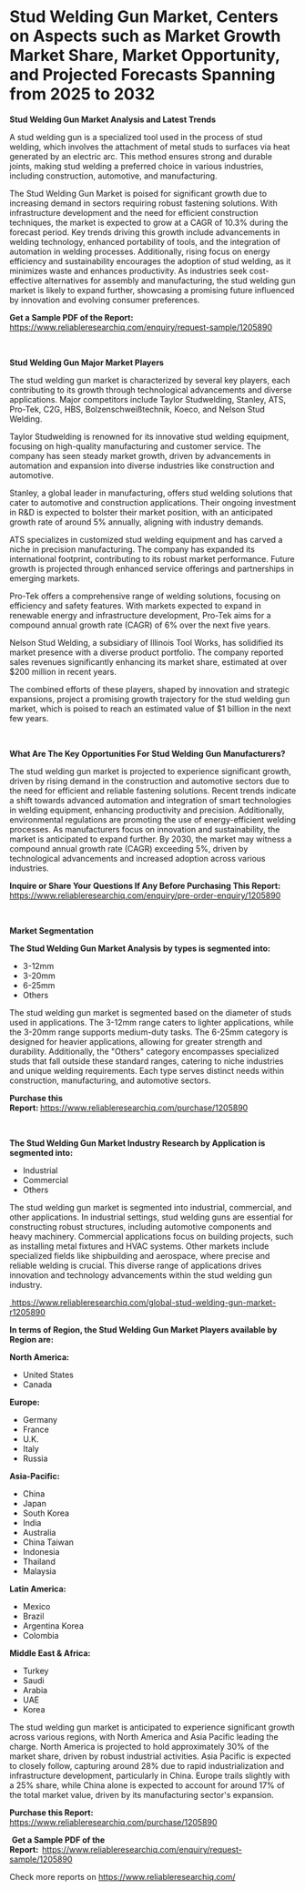 <p><h1>Stud Welding Gun Market, Centers on Aspects such as Market Growth Market Share, Market Opportunity, and Projected Forecasts Spanning from 2025 to 2032</h1></p><p><strong>Stud Welding Gun Market Analysis and Latest Trends</strong></p>
<p><p>A stud welding gun is a specialized tool used in the process of stud welding, which involves the attachment of metal studs to surfaces via heat generated by an electric arc. This method ensures strong and durable joints, making stud welding a preferred choice in various industries, including construction, automotive, and manufacturing.</p><p>The Stud Welding Gun Market is poised for significant growth due to increasing demand in sectors requiring robust fastening solutions. With infrastructure development and the need for efficient construction techniques, the market is expected to grow at a CAGR of 10.3% during the forecast period. Key trends driving this growth include advancements in welding technology, enhanced portability of tools, and the integration of automation in welding processes. Additionally, rising focus on energy efficiency and sustainability encourages the adoption of stud welding, as it minimizes waste and enhances productivity. As industries seek cost-effective alternatives for assembly and manufacturing, the stud welding gun market is likely to expand further, showcasing a promising future influenced by innovation and evolving consumer preferences.</p></p>
<p><strong>Get a Sample PDF of the Report:&nbsp;</strong> <a href="https://www.reliableresearchiq.com/enquiry/request-sample/1205890?utm_campaign=2462&utm_medium=2&utm_source=Github&utm_content=ia&utm_term=19022025&utm_id=stud-welding-gun">https://www.reliableresearchiq.com/enquiry/request-sample/1205890</a></p>
<p>&nbsp;</p>
<p><strong>Stud Welding Gun Major Market Players</strong></p>
<p><p>The stud welding gun market is characterized by several key players, each contributing to its growth through technological advancements and diverse applications. Major competitors include Taylor Studwelding, Stanley, ATS, Pro-Tek, C2G, HBS, Bolzenschweißtechnik, Koeco, and Nelson Stud Welding.</p><p>Taylor Studwelding is renowned for its innovative stud welding equipment, focusing on high-quality manufacturing and customer service. The company has seen steady market growth, driven by advancements in automation and expansion into diverse industries like construction and automotive.</p><p>Stanley, a global leader in manufacturing, offers stud welding solutions that cater to automotive and construction applications. Their ongoing investment in R&D is expected to bolster their market position, with an anticipated growth rate of around 5% annually, aligning with industry demands.</p><p>ATS specializes in customized stud welding equipment and has carved a niche in precision manufacturing. The company has expanded its international footprint, contributing to its robust market performance. Future growth is projected through enhanced service offerings and partnerships in emerging markets.</p><p>Pro-Tek offers a comprehensive range of welding solutions, focusing on efficiency and safety features. With markets expected to expand in renewable energy and infrastructure development, Pro-Tek aims for a compound annual growth rate (CAGR) of 6% over the next five years.</p><p>Nelson Stud Welding, a subsidiary of Illinois Tool Works, has solidified its market presence with a diverse product portfolio. The company reported sales revenues significantly enhancing its market share, estimated at over $200 million in recent years.</p><p>The combined efforts of these players, shaped by innovation and strategic expansions, project a promising growth trajectory for the stud welding gun market, which is poised to reach an estimated value of $1 billion in the next few years.</p></p>
<p>&nbsp;</p>
<p><strong>What Are The Key Opportunities For Stud Welding Gun Manufacturers?</strong></p>
<p><p>The stud welding gun market is projected to experience significant growth, driven by rising demand in the construction and automotive sectors due to the need for efficient and reliable fastening solutions. Recent trends indicate a shift towards advanced automation and integration of smart technologies in welding equipment, enhancing productivity and precision. Additionally, environmental regulations are promoting the use of energy-efficient welding processes. As manufacturers focus on innovation and sustainability, the market is anticipated to expand further. By 2030, the market may witness a compound annual growth rate (CAGR) exceeding 5%, driven by technological advancements and increased adoption across various industries.</p></p>
<p><strong>Inquire or Share Your Questions If Any Before Purchasing This Report:</strong> <a href="https://www.reliableresearchiq.com/enquiry/pre-order-enquiry/1205890?utm_campaign=2462&utm_medium=2&utm_source=Github&utm_content=ia&utm_term=19022025&utm_id=stud-welding-gun">https://www.reliableresearchiq.com/enquiry/pre-order-enquiry/1205890</a></p>
<p>&nbsp;</p>
<p><strong>Market Segmentation</strong></p>
<p><strong>The Stud Welding Gun Market Analysis by types is segmented into:</strong></p>
<p><ul><li>3-12mm</li><li>3-20mm</li><li>6-25mm</li><li>Others</li></ul></p>
<p><p>The stud welding gun market is segmented based on the diameter of studs used in applications. The 3-12mm range caters to lighter applications, while the 3-20mm range supports medium-duty tasks. The 6-25mm category is designed for heavier applications, allowing for greater strength and durability. Additionally, the "Others" category encompasses specialized studs that fall outside these standard ranges, catering to niche industries and unique welding requirements. Each type serves distinct needs within construction, manufacturing, and automotive sectors.</p></p>
<p><strong>Purchase this Report:&nbsp;</strong><a href="https://www.reliableresearchiq.com/purchase/1205890?utm_campaign=2462&utm_medium=2&utm_source=Github&utm_content=ia&utm_term=19022025&utm_id=stud-welding-gun">https://www.reliableresearchiq.com/purchase/1205890</a></p>
<p>&nbsp;</p>
<p><strong>The Stud Welding Gun Market Industry Research by Application is segmented into:</strong></p>
<p><ul><li>Industrial</li><li>Commercial</li><li>Others</li></ul></p>
<p><p>The stud welding gun market is segmented into industrial, commercial, and other applications. In industrial settings, stud welding guns are essential for constructing robust structures, including automotive components and heavy machinery. Commercial applications focus on building projects, such as installing metal fixtures and HVAC systems. Other markets include specialized fields like shipbuilding and aerospace, where precise and reliable welding is crucial. This diverse range of applications drives innovation and technology advancements within the stud welding gun industry.</p></p>
<p><a href="https://www.reliableresearchiq.com/global-stud-welding-gun-market-r1205890?utm_campaign=2462&utm_medium=2&utm_source=Github&utm_content=ia&utm_term=19022025&utm_id=stud-welding-gun">&nbsp;https://www.reliableresearchiq.com/global-stud-welding-gun-market-r1205890</a></p>
<p><strong>In terms of Region, the Stud Welding Gun Market Players available by Region are:</strong></p>
<p>
    <p> <strong> North America: </strong>
        <ul>
            <li>United States</li>
            <li>Canada</li>
        </ul>
        </p> 
    <p> <strong> Europe: </strong>
        <ul>
            <li>Germany</li>
            <li>France</li>
            <li>U.K.</li>
            <li>Italy</li>
            <li>Russia</li>
        </ul>
        </p> 
    <p> <strong> Asia-Pacific: </strong>
        <ul>
            <li>China</li>
            <li>Japan</li>
            <li>South Korea</li>
            <li>India</li>
            <li>Australia</li>
            <li>China Taiwan</li>
            <li>Indonesia</li>
            <li>Thailand</li>
            <li>Malaysia</li>
        </ul>
        </p> 
    <p> <strong> Latin America: </strong>
        <ul>
            <li>Mexico</li>
            <li>Brazil</li>
            <li>Argentina Korea</li>
            <li>Colombia</li>
        </ul>
        </p> 
    <p> <strong> Middle East & Africa: </strong>
        <ul>
            <li>Turkey</li>
            <li>Saudi</li>
            <li>Arabia</li>
            <li>UAE</li>
            <li>Korea</li>
        </ul>
    </p>
    </p>
<p><p>The stud welding gun market is anticipated to experience significant growth across various regions, with North America and Asia Pacific leading the charge. North America is projected to hold approximately 30% of the market share, driven by robust industrial activities. Asia Pacific is expected to closely follow, capturing around 28% due to rapid industrialization and infrastructure development, particularly in China. Europe trails slightly with a 25% share, while China alone is expected to account for around 17% of the total market value, driven by its manufacturing sector's expansion.</p></p>
<p><strong>Purchase this Report: </strong><a href="https://www.reliableresearchiq.com/purchase/1205890?utm_campaign=2462&utm_medium=2&utm_source=Github&utm_content=ia&utm_term=19022025&utm_id=stud-welding-gun">https://www.reliableresearchiq.com/purchase/1205890</a></p>
<p>&nbsp;<strong>Get a Sample PDF of the Report:&nbsp;&nbsp;</strong><a href="https://www.reliableresearchiq.com/enquiry/request-sample/1205890?utm_campaign=2462&utm_medium=2&utm_source=Github&utm_content=ia&utm_term=19022025&utm_id=stud-welding-gun">https://www.reliableresearchiq.com/enquiry/request-sample/1205890</a></p>
<p><strong></strong></p>
<p>Check more reports on <a href="https://www.reliableresearchiq.com/?utm_campaign=2462&utm_medium=2&utm_source=Github&utm_content=ia&utm_term=19022025&utm_id=stud-welding-gun">https://www.reliableresearchiq.com/</a></p>